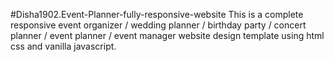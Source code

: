 #Disha1902.Event-Planner-fully-responsive-website
This is a complete responsive event organizer / wedding planner / birthday party / concert planner / event planner / event manager website design template using html css and vanilla javascript.
